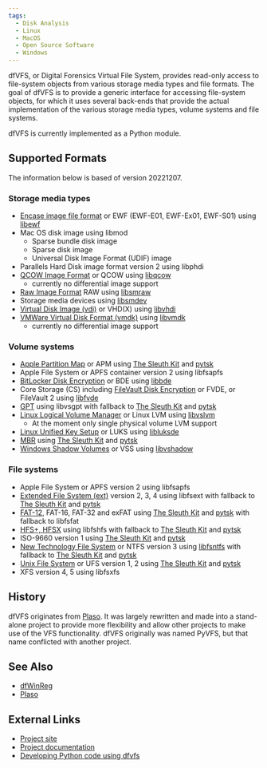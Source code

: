 ```yaml
---
tags:
  - Disk Analysis
  - Linux
  - MacOS
  - Open Source Software
  - Windows
---
```

dfVFS, or Digital Forensics Virtual File System, provides read-only
access to file-system objects from various storage media types and file
formats. The goal of dfVFS is to provide a generic interface for
accessing file-system objects, for which it uses several back-ends that
provide the actual implementation of the various storage media types,
volume systems and file systems.

dfVFS is currently implemented as a Python module.

## Supported Formats

The information below is based of version 20221207.

### Storage media types

* [Encase image file format](encase_image_file_format.md) or EWF (EWF-E01,
  EWF-Ex01, EWF-S01) using [libewf](libewf.md)
* Mac OS disk image using libmod
  * Sparse bundle disk image
  * Sparse disk image
  * Universal Disk Image Format (UDIF) image
* Parallels Hard Disk image format version 2 using libphdi
* [QCOW Image Format](qcow_image_format.md) or QCOW using
  [libqcow](libqcow.md)
  * currently no differential image support
* [Raw Image Format](raw_image_format.md) RAW using [libsmraw](libsmraw.md)
* Storage media devices using [libsmdev](libsmdev.md)
* [Virtual Disk Image (vdi)](virtual_disk_image_(vdi).md) or VHD(X) using
  [libvhdi](libvhdi.md)
* [VMWare Virtual Disk Format (vmdk)](vmware_virtual_disk_format_(vmdk).md)
  using [libvmdk](libvmdk.md)
  * currently no differential image support

### Volume systems

* [Apple Partition Map](apm.md) or APM using [The Sleuth Kit](the_sleuth_kit.md) and
  [pytsk](pytsk.md)
* Apple File System or APFS container version 2 using libfsapfs
* [BitLocker Disk Encryption](bitlocker_disk_encryption.md) or BDE using
  [libbde](libbde.md)
* Core Storage (CS) including [FileVault Disk
  Encryption](filevault_disk_encryption.md) or FVDE, or FileVault 2 using
  [libfvde](libfvde.md)
* [GPT](gpt.md) using libvsgpt with fallback to
  [The Sleuth Kit](the_sleuth_kit.md) and [pytsk](pytsk.md)
* [Linux Logical Volume Manager](linux_logical_volume_manager_(lvm).md) or
  Linux LVM using [libvslvm](libvslvm.md)
  * At the moment only single physical volume LVM support
* [Linux Unified Key Setup](linux_unified_key_setup_(luks).md) or LUKS using
  [libluksde](libluksde.md)
* [MBR](mbr.md) using [The Sleuth Kit](the_sleuth_kit.md) and
  [pytsk](pytsk.md)
* [Windows Shadow Volumes](windows_shadow_volumes.md) or VSS using
  [libvshadow](libvshadow.md)

### File systems

* Apple File System or APFS version 2 using libfsapfs
* [Extended File System (ext)](extended_file_system_(ext).md) version 2, 3, 4
  using libfsext with fallback to
  [The Sleuth Kit](the_sleuth_kit.md) and [pytsk](pytsk.md)
* [FAT-12](fat.md), FAT-16, FAT-32 and exFAT using
  [The Sleuth Kit](the_sleuth_kit.md) and [pytsk](pytsk.md) with
  fallback to libfsfat
* [HFS+, HFSX](hfs+.md) using libfshfs with fallback to
  [The Sleuth Kit](the_sleuth_kit.md) and [pytsk](pytsk.md)
* ISO-9660 version 1 using [The Sleuth Kit](the_sleuth_kit.md) and [pytsk](pytsk.md)
* [New Technology File System](new_technology_file_system_(ntfs).md) or NTFS
  version 3 using [libfsntfs](libfsntfs.md) with fallback to
  [The Sleuth Kit](the_sleuth_kit.md) and [pytsk](pytsk.md)
* [Unix File System](unix_file_system_(ufs).md) or UFS version 1, 2 using
  [The Sleuth Kit](the_sleuth_kit.md) and [pytsk](pytsk.md)
* XFS version 4, 5 using libfsxfs

## History

dfVFS originates from [Plaso](plaso.md). It was largely rewritten and made into
a stand-alone project to provide more flexibility and allow other projects to
make use of the VFS functionality. dfVFS originally was named PyVFS, but that
name conflicted with another project.

## See Also

* [dfWinReg](dfwinreg.md)
* [Plaso](plaso.md)

## External Links

* [Project site](https://github.com/log2timeline/dfvfs/)
* [Project documentation](https://github.com/log2timeline/dfvfs/wiki)
* [Developing Python code using
  dfvfs](https://github.com/log2timeline/dfvfs/wiki/)
